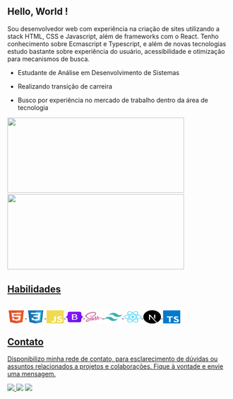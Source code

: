 <h2>Hello, World !</h2>

<p>Sou desenvolvedor web com experiência na criação de sites utilizando a stack HTML, CSS e Javascript, além de frameworks com o React. Tenho conhecimento sobre Ecmascript e Typescript, e além de novas tecnologias estudo bastante sobre experiência do usuário, acessibilidade e otimização para mecanismos de busca.</p>

- Estudante de Análise em Desenvolvimento de Sistemas 

- Realizando transição de carreira 

- Busco por experiência no mercado de trabalho dentro da área de tecnologia

<div>
  <a href="https://github.com/sandrorochadev">
  <img height="170em" width="400em" src="https://github-readme-stats.vercel.app/api?username=sandrorochadev&show_icons=true&theme=react&include_all_commits=true&count_private=true"/>
  <img height="170em" width="400em" src="https://github-readme-stats.vercel.app/api/top-langs/?username=sandrorochadev&layout=compact&langs_count=7&theme=react"/>
</div>

<h2>Habilidades</h2>
  
<div style="display: inline_block"><br>
  <img align="center" alt="HTML" height="30" width="40" src="https://raw.githubusercontent.com/devicons/devicon/master/icons/html5/html5-original.svg">
  <img align="center" alt="CSS" height="30" width="40" src="https://raw.githubusercontent.com/devicons/devicon/master/icons/css3/css3-original.svg">
  <img align="center" alt="Javascript" height="30" width="40" src="https://raw.githubusercontent.com/devicons/devicon/master/icons/javascript/javascript-plain.svg">
  <img align="center" alt="Javascript" height="30" width="40" src="https://raw.githubusercontent.com/devicons/devicon/master/icons/bootstrap/bootstrap-original.svg">
  <img align="center" alt="React" height="30" width="40" src="https://raw.githubusercontent.com/devicons/devicon/master/icons/sass/sass-original.svg">
  <img align="center" alt="React" height="30" width="40" src="https://raw.githubusercontent.com/devicons/devicon/master/icons/tailwindcss/tailwindcss-plain.svg">
  <img align="center" alt="Typescript" height="30" width="40" src="https://raw.githubusercontent.com/devicons/devicon/master/icons/react/react-original.svg">
  <img align="center" alt="Typescript" height="30" width="40" src="https://raw.githubusercontent.com/devicons/devicon/master/icons/nextjs/nextjs-original.svg">
  <img align="center" alt="Typescript" height="30" width="40" src="https://raw.githubusercontent.com/devicons/devicon/master/icons/typescript/typescript-plain.svg">
  
</div>
  
<h2>Contato</h2>

<p>Disponibilizo minha rede de contato, para esclarecimento de dúvidas ou assuntos relacionados a projetos e colaborações. Fique à vontade e envie uma mensagem.</p>

<a href="https://mail.google.com/mail/?view=cm&fs=1&tf=1&to=sandrorochadev@gmail.com" alt="Gmail">
<img src="https://img.shields.io/badge/-Email-ffffff?style=for-the-badge&logo=gmail&logoColor=ea20278&link=https://mail.google.com/mail/?view=cm&fs=1&tf=1&to=sandrorochadev@gmail.com">
 
<a href="https://www.linkedin.com/in/sandrorochadev" alt="Linkedin">
<img src="https://img.shields.io/badge/LinkedIn-0077B5?style=for-the-badge&logo=linkedin&logoColor=white"/></a>
  
<a href="https://sandrorochadev.me/" alt="Portfolio">
<img src="https://img.shields.io/badge/Portfolio-000000?style=for-the-badge&logo=About.me&logoColor=white"/></a>
